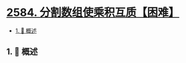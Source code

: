 # [2584. 分割数组使乘积互质【困难】](https://github.com/Tdahuyou/TNotes.leetcode/tree/main/notes/2584.%20%E5%88%86%E5%89%B2%E6%95%B0%E7%BB%84%E4%BD%BF%E4%B9%98%E7%A7%AF%E4%BA%92%E8%B4%A8%E3%80%90%E5%9B%B0%E9%9A%BE%E3%80%91)

<!-- region:toc -->

- [1. 📝 概述](#1--概述)

<!-- endregion:toc -->

## 1. 📝 概述
